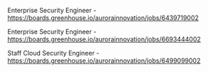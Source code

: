 Enterprise Security Engineer - https://boards.greenhouse.io/aurorainnovation/jobs/6439719002

Enterprise Security Engineer - https://boards.greenhouse.io/aurorainnovation/jobs/6693444002

Staff Cloud Security Engineer - https://boards.greenhouse.io/aurorainnovation/jobs/6499099002

